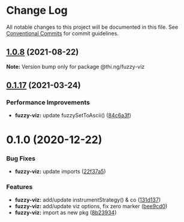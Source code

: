 #  Change Log 

All notable changes to this project will be documented in this file. See [Conventional Commits](https://conventionalcommits.org) for commit guidelines. 

##  [1.0.8](https://github.com/thi-ng/umbrella/compare/@thi.ng/fuzzy-viz@1.0.7...@thi.ng/fuzzy-viz@1.0.8) (2021-08-22) 

**Note:** Version bump only for package @thi.ng/fuzzy-viz 

##  [0.1.17](https://github.com/thi-ng/umbrella/compare/@thi.ng/fuzzy-viz@0.1.16...@thi.ng/fuzzy-viz@0.1.17) (2021-03-24) 

###  Performance Improvements 

- **fuzzy-viz:** update fuzzySetToAscii() ([84c6a3f](https://github.com/thi-ng/umbrella/commit/84c6a3f077c16027c9dde79618992bbe3be9d5a6)) 

#  0.1.0 (2020-12-22) 

###  Bug Fixes 

- **fuzzy-viz:** update imports ([22f37a5](https://github.com/thi-ng/umbrella/commit/22f37a526acd6911720100e77ad41029d8799004)) 

###  Features 

- **fuzzy-viz:** add/update instrumentStrategy() & co ([131d137](https://github.com/thi-ng/umbrella/commit/131d13776735e3dd222090a6b514bfbe4878d9f2)) 
- **fuzzy-viz:** add/update viz options, fix zero marker ([bee9cd0](https://github.com/thi-ng/umbrella/commit/bee9cd08b32ce43cc6661146dd87f35db9516559)) 
- **fuzzy-viz:** import as new pkg ([8b23934](https://github.com/thi-ng/umbrella/commit/8b239347894bf8c7192890151868ecdb1ac3bf2b)) 
